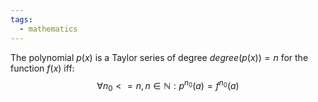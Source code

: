 ```yaml
---
tags:
  - mathematics
---
```


The polynomial $p(x)$ is a Taylor series of degree $degree(p(x)) = n$ for the function $f(x)$ iff: $$\forall{n_0}<= n, n \in \mathbb{N}: p^{n_0}(a) = f^{n_0}(a)$$

